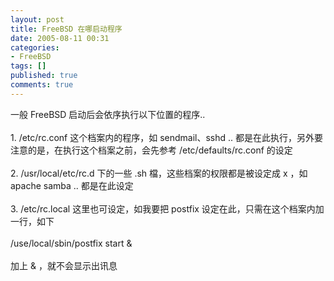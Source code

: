 ```yaml
---
layout: post
title: FreeBSD 在哪启动程序
date: 2005-08-11 00:31
categories:
- FreeBSD
tags: []
published: true
comments: true
---
```

<p><div class="diaryContent" id="diary1007132">一般 FreeBSD 启动后会依序执行以下位置的程序.. <br /><br />1. /etc/rc.conf 这个档案内的程序，如 sendmail、sshd .. 都是在此执行，另外要注意的是，在执行这个档案之前，会先参考 /etc/defaults/rc.conf 的设定 <br /><br />2. /usr/local/etc/rc.d 下的一些 .sh 檔，这些档案的权限都是被设定成 x ，如 apache samba .. 都是在此设定 <br /><br />3. /etc/rc.local 这里也可设定，如我要把 postfix 设定在此，只需在这个档案内加一行，如下 <br /><br />/use/local/sbin/postfix start &amp; <br /><br />加上 &amp; ，就不会显示出讯息 <br /></div></p>
